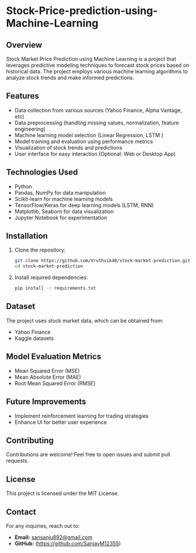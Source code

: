 ﻿# Stock-Price-prediction-using-Machine-Learning
## Overview
Stock Market Price Prediction using Machine Learning is a project that leverages predictive modeling techniques to forecast stock prices based on historical data. The project employs various machine learning algorithms to analyze stock trends and make informed predictions.

## Features
- Data collection from various sources (Yahoo Finance, Alpha Vantage, etc)
- Data preprocessing (handling missing values, normalization, feature engineering)
- Machine learning model selection (Linear Regression, LSTM )
- Model training and evaluation using performance metrics
- Visualization of stock trends and predictions
- User interface for easy interaction (Optional: Web or Desktop App)

## Technologies Used
- Python
- Pandas, NumPy for data manipulation
- Scikit-learn for machine learning models
- TensorFlow/Keras for deep learning models (LSTM, RNN)
- Matplotlib, Seaborn for data visualization
- Jupyter Notebook for experimentation

## Installation
1. Clone the repository:
   ```sh
   git clone https://github.com/Vruthvik48/stock-market-prediction.git
   cd stock-market-prediction
   ```
2. Install required dependencies:
   ```sh
   pip install -r requirements.txt
   ```


## Dataset
The project uses stock market data, which can be obtained from:
- Yahoo Finance
- Kaggle datasets

## Model Evaluation Metrics
- Mean Squared Error (MSE)
- Mean Absolute Error (MAE)
- Root Mean Squared Error (RMSE)

## Future Improvements
- Implement reinforcement learning for trading strategies
- Enhance UI for better user experience

## Contributing
Contributions are welcome! Feel free to open issues and submit pull requests.

## License
This project is licensed under the MIT License.

## Contact
For any inquiries, reach out to:
- **Email:** sansanju892@gmail.com
- **GitHub:** (https://github.com/SanjayM12355)
